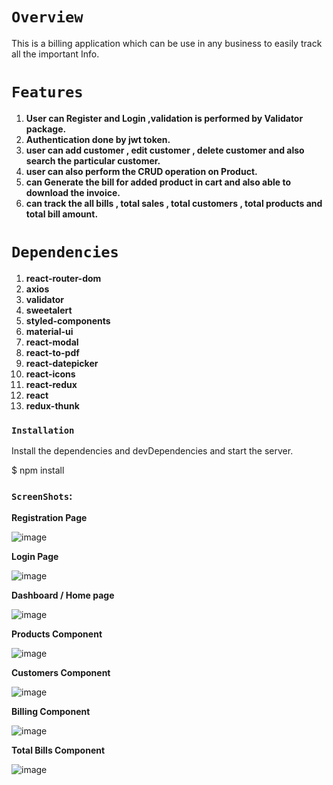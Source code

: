 # `Overview`

This is a billing application which can be use in any business to easily track all the important Info.

# `Features`

1. **User can Register and Login ,validation is performed by Validator package.**
2. **Authentication done by jwt token.**
3. **user can add customer , edit customer , delete customer and also search the particular customer.**
4. **user can also perform the CRUD operation on Product.**
5. **can Generate the bill for added product in cart and also able to download the invoice.**
6. **can track the all bills , total sales , total customers , total products  and total bill amount.**

# `Dependencies`

1. **react-router-dom**
2. **axios**
3. **validator**
4. **sweetalert**
5. **styled-components**
6. **material-ui**
7. **react-modal**
8. **react-to-pdf**
9. **react-datepicker**
10. **react-icons**
11. **react-redux**
12. **react**
13. **redux-thunk**

### `Installation`

Install the dependencies and devDependencies and start the server.

$ npm install

### `ScreenShots`:

**Registration Page**

![image](https://user-images.githubusercontent.com/74610770/109133208-c59c4380-777a-11eb-943c-ff2600c9bf39.png)

**Login Page**

![image](https://user-images.githubusercontent.com/74610770/109133522-19a72800-777b-11eb-80cb-e1fd7358e1dd.png)

**Dashboard / Home page**

![image](https://user-images.githubusercontent.com/74610770/109133832-67bc2b80-777b-11eb-8f79-227dcd74caeb.png)

**Products Component**

![image](https://user-images.githubusercontent.com/74610770/109151646-72cd8680-7790-11eb-9a27-4cd0f4570ae0.png)

**Customers Component**

![image](https://user-images.githubusercontent.com/74610770/109151927-d061d300-7790-11eb-87a9-dcec69be34e9.png)

**Billing Component**

![image](https://user-images.githubusercontent.com/74610770/109152157-1e76d680-7791-11eb-83e8-4ab917a235fd.png)

**Total Bills Component**

![image](https://user-images.githubusercontent.com/74610770/109152322-5716b000-7791-11eb-881b-207ff25a4b2d.png)
